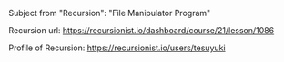 Subject from "Recursion": "File Manipulator Program"

Recursion url: https://recursionist.io/dashboard/course/21/lesson/1086

Profile of Recursion: https://recursionist.io/users/tesuyuki